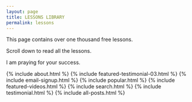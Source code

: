 ```yaml
---
layout: page
title: LESSONS LIBRARY
permalink: lessons
---
```

This page contains over one thousand free lessons.

Scroll down to read all the lessons.

I am praying for your success.

{% include about.html %}
{% include featured-testimonial-03.html %}
{% include email-signup.html %}
{% include popular.html %}
{% include featured-videos.html %}
{% include search.html %}
{% include testimonial.html %}
{% include all-posts.html %}